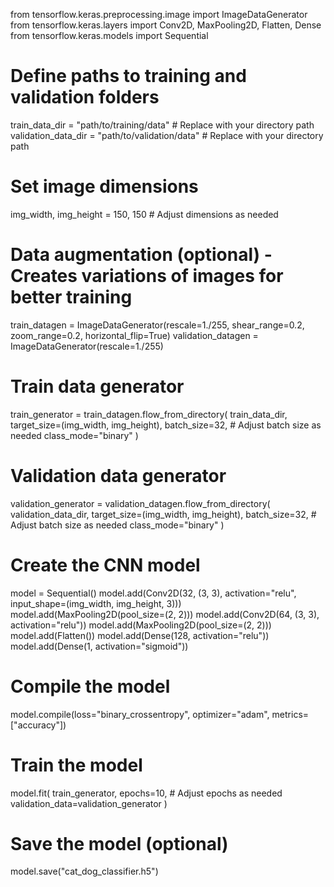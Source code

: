 from tensorflow.keras.preprocessing.image import ImageDataGenerator
from tensorflow.keras.layers import Conv2D, MaxPooling2D, Flatten, Dense
from tensorflow.keras.models import Sequential

# Define paths to training and validation folders
train_data_dir = "path/to/training/data"  # Replace with your directory path
validation_data_dir = "path/to/validation/data"  # Replace with your directory path

# Set image dimensions
img_width, img_height = 150, 150  # Adjust dimensions as needed

# Data augmentation (optional) - Creates variations of images for better training
train_datagen = ImageDataGenerator(rescale=1./255, shear_range=0.2, zoom_range=0.2, horizontal_flip=True)
validation_datagen = ImageDataGenerator(rescale=1./255)

# Train data generator
train_generator = train_datagen.flow_from_directory(
    train_data_dir,
    target_size=(img_width, img_height),
    batch_size=32,  # Adjust batch size as needed
    class_mode="binary"
)

# Validation data generator
validation_generator = validation_datagen.flow_from_directory(
    validation_data_dir,
    target_size=(img_width, img_height),
    batch_size=32,  # Adjust batch size as needed
    class_mode="binary"
)

# Create the CNN model
model = Sequential()
model.add(Conv2D(32, (3, 3), activation="relu", input_shape=(img_width, img_height, 3)))
model.add(MaxPooling2D(pool_size=(2, 2)))
model.add(Conv2D(64, (3, 3), activation="relu"))
model.add(MaxPooling2D(pool_size=(2, 2)))
model.add(Flatten())
model.add(Dense(128, activation="relu"))
model.add(Dense(1, activation="sigmoid"))

# Compile the model
model.compile(loss="binary_crossentropy", optimizer="adam", metrics=["accuracy"])

# Train the model
model.fit(
    train_generator,
    epochs=10,  # Adjust epochs as needed
    validation_data=validation_generator
)

# Save the model (optional)
model.save("cat_dog_classifier.h5")
